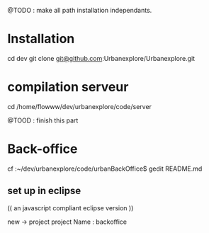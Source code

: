 
@TODO : make all path installation independants.

# Installation 

cd dev
git clone git@github.com:Urbanexplore/Urbanexplore.git


# compilation serveur 

cd /home/flowww/dev/urbanexplore/code/server


@TOOD : finish this part 



# Back-office

cf :~/dev/urbanexplore/code/urbanBackOffice$ gedit README.md 



## set up in eclipse 

(( an javascript compliant eclipse version ))

new -> project
project Name : backoffice




